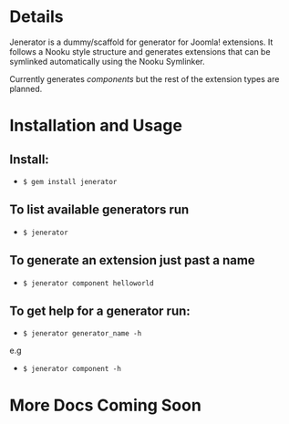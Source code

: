 # Details

Jenerator is a dummy/scaffold for generator for Joomla! extensions. It follows a Nooku style structure and generates 
extensions that can be symlinked automatically using the Nooku Symlinker.

Currently generates *components* but the rest of the extension types are planned.

# Installation and Usage

## Install:

- `$ gem install jenerator`

## To list available generators run

- `$ jenerator`

## To generate an extension just past a name

- `$ jenerator component helloworld`

## To get help for a generator run:

- `$ jenerator generator_name -h` 

e.g 
- `$ jenerator component -h`

# More Docs Coming Soon